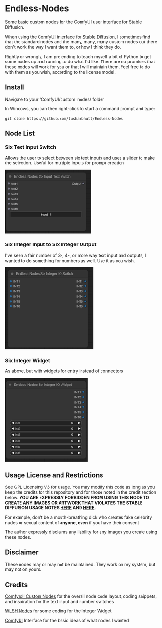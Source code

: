 # Endless-Nodes
Some basic custom nodes for the ComfyUI user interface for Stable Diffusion.

When using the [ComfyUI](https://github.com/comfyanonymous/ComfyUI) interface for [Stable Diffusion](https://github.com/Stability-AI/stablediffusion), I sometimes find that the standard nodes and the many, many, many custom nodes out there don't work the way I want them to, or how I think they do.

Rightly or wrongly, I am pretending to teach myself a bit of Python to get some nodes up and running to do what I'd like.  There are no promises that these nodes will work for you or that I will maintain them.  Feel free to do with them as you wish, according to the license model.

## Install

Navigate to your /ComfyUI/custom_nodes/ folder 

In Windows, you can then right-click to start a command prompt and type:

`git clone https://github.com/tusharbhutt/Endless-Nodes`

## Node List

### Six Text Input Switch
Allows the user to select between six text inputs and uses a slider to make the selection.  Useful for multiple inputs for prompt creation


![sixtext](./img/sixtext.png)


### Six Integer Input to Six Integer Output
I've seen a fair number of 3-, 4-, or more way text input and outputs, I wanted to do something for numbers as well.  Use it as you wish.

![sixintconnect](./img/sixintconnect.png)

### Six Integer Widget
As above, but with widgets for entry instead of connectors

![sixintwidget](./img/sixintwidget.png)

## Usage License and Restrictions

See GPL Licensing V3 for usage.  You may modify this code as long as you keep the credits for this repository and for those noted in the credit section below.  **YOU ARE EXPRESSLY FORBIDDEN FROM USING THIS NODE TO CREATE ANY IMAGES OR ARTWORK THAT VIOLATES THE STABLE DIFFUSION USAGE NOTES [HERE](https://huggingface.co/stabilityai/stable-diffusion-2#misuse-malicious-use-and-out-of-scope-use) AND [HERE](https://huggingface.co/stabilityai/stable-diffusion-2#misuse-and-malicious-use).**

For example, don't be a mouth-breathing dick who creates fake celebrity nudes or sexual content of **anyone, even** if you have their consent

The author expressly disclaims any liability for any images you create using these nodes.

## Disclaimer

These nodes may or may not be maintained.  They work on my system, but may not on yours.  

## Credits

[Comfyroll Custom Nodes](https://github.com/RockOfFire/ComfyUI_Comfyroll_CustomNode) for the overall node code layout, coding snippets,  and inspiration for the text input and number switches


 [WLSH Nodes](https://github.com/wallish77/wlsh_nodes) for some coding for the Integer Widget
 

[ComfyUI](https://github.com/comfyanonymous/ComfyUI) Interface for the basic ideas of what nodes I wanted
